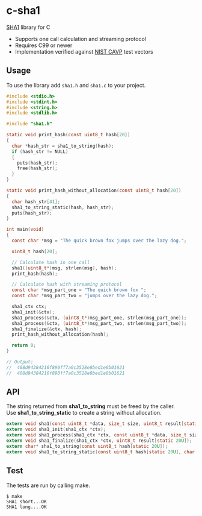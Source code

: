 # c-sha1

[SHA1](https://en.wikipedia.org/wiki/SHA-1) library for C

- Supports one call calculation and streaming protocol
- Requires C99 or newer
- Implementation verified against [NIST CAVP](https://csrc.nist.gov/Projects/Cryptographic-Algorithm-Validation-Program/Secure-Hashing) test vectors

## Usage
To use the library add `sha1.h` and `sha1.c` to your project.

```c
#include <stdio.h>
#include <stdint.h>
#include <string.h>
#include <stdlib.h>

#include "sha1.h"

static void print_hash(const uint8_t hash[20])
{
  char *hash_str = sha1_to_string(hash);
  if (hash_str != NULL)
  {
    puts(hash_str);
    free(hash_str);
  }
}

static void print_hash_without_allocation(const uint8_t hash[20])
{
  char hash_str[41];
  sha1_to_string_static(hash, hash_str);
  puts(hash_str);
}

int main(void)
{
  const char *msg = "The quick brown fox jumps over the lazy dog.";

  uint8_t hash[20];

  // Calculate hash in one call
  sha1((uint8_t*)msg, strlen(msg), hash);
  print_hash(hash);

  // Calculate hash with streaming protocol
  const char *msg_part_one = "The quick brown fox ";
  const char *msg_part_two = "jumps over the lazy dog.";

  sha1_ctx ctx;
  sha1_init(&ctx);
  sha1_process(&ctx, (uint8_t*)msg_part_one, strlen(msg_part_one));
  sha1_process(&ctx, (uint8_t*)msg_part_two, strlen(msg_part_two));
  sha1_finalize(&ctx, hash);
  print_hash_without_allocation(hash);

  return 0;
}

// Output:
//  408d94384216f890ff7a0c3528e8bed1e0b01621
//  408d94384216f890ff7a0c3528e8bed1e0b01621
```

## API
The string returned from **sha1_to_string** must be freed by the caller.<br>
Use **sha1_to_string_static** to create a string without allocation.
```c
extern void sha1(const uint8_t *data, size_t size, uint8_t result[static 20U]);
extern void sha1_init(sha1_ctx *ctx);
extern void sha1_process(sha1_ctx *ctx, const uint8_t *data, size_t size);
extern void sha1_finalize(sha1_ctx *ctx, uint8_t result[static 20U]);
extern char* sha1_to_string(const uint8_t hash[static 20U]);
extern void sha1_to_string_static(const uint8_t hash[static 20U], char dst[static 41U]);
```

## Test
The tests are run by calling make.

```shell
$ make
SHA1 short...OK
SHA1 long....OK
```
